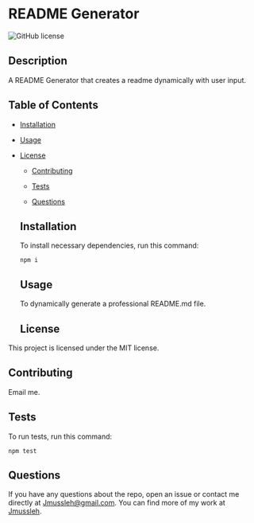 # README Generator
  ![GitHub license](https://img.shields.io/badge/license-MIT-blue.svg)

  ## Description
  
  A README Generator that creates a readme dynamically with user input.
  
  ## Table of Contents 
  
  * [Installation](#installation)
  
  * [Usage](#usage)
  
* [License](#license)

  * [Contributing](#contributing)
  
  * [Tests](#tests)
  
  * [Questions](#questions)
  
  ## Installation
  
  To install necessary dependencies, run this command:
  
  ```
  npm i
  ```
  
  ## Usage
  
  To dynamically generate a professional README.md file.
  
  ## License

This project is licensed under the MIT license.
    
  ## Contributing
  
  Email me.
  
  ## Tests
  
  To run tests, run this command:
  
  ```
  npm test
  ```
  
  ## Questions
  
  If you have any questions about the repo, open an issue or contact me directly at Jmussleh@gmail.com. You can find more of my work at [Jmussleh](https://github.com/Jmussleh/).
